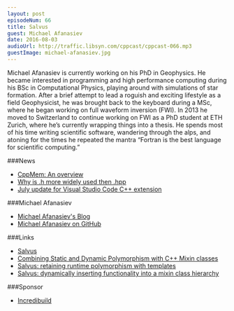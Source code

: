 ```yaml
---
layout: post
episodeNum: 66
title: Salvus
guest: Michael Afanasiev
date: 2016-08-03
audioUrl: http://traffic.libsyn.com/cppcast/cppcast-066.mp3
guestImage: michael-afanasiev.jpg
---
```


Michael Afanasiev is currently working on his PhD in Geophysics. He became interested in programming and high performance computing during his BSc in Computational Physics, playing around with simulations of star formation. After a brief attempt to lead a roguish and exciting lifestyle as a field Geophysicist, he was brought back to the keyboard during a MSc, where he began working on full waveform inversion (FWI). In 2013 he moved to Switzerland to continue working on FWI as a PhD student at ETH Zurich, where he’s currently wrapping things into a thesis. He spends most of his time writing scientific software, wandering through the alps, and atoning for the times he repeated the mantra “Fortran is the best language for scientific computing.”

###News

 - [CppMem: An overview](http://www.modernescpp.com/index.php/cppmem-an-overview)
 - [Why is .h more widely used then .hpp](https://www.reddit.com/r/cpp/comments/4vgjwm/why_h_is_more_widely_used_than_hpp_for_c_header/)
 - [July update for Visual Studio Code C++ extension](https://blogs.msdn.microsoft.com/vcblog/2016/07/26/july-update-for-the-visual-studio-code-cc-extension/)
 
###Michael Afanasiev

 - [Michael Afanasiev's Blog](https://michael-afanasiev.github.io/)
 - [Michael Afanasiev on GitHub](https://github.com/michael-afanasiev)
 
###Links

 - [Salvus](https://github.com/SalvusHub/salvus)
 - [Combining Static and Dynamic Polymorphism with C++ Mixin classes](https://michael-afanasiev.github.io/2016/08/03/Combining-Static-and-Dynamic-Polymorphism-with-C++-Template-Mixins.html)
 - [Salvus: retaining runtime polymorphism with templates](https://github.com/SalvusHub/salvus/blob/master/src/cxx/Element/Element.cpp#L122-L242)
 - [Salvus: dynamically inserting functionality into a mixin class hierarchy](https://github.com/SalvusHub/salvus/blob/master/src/cxx/Testing/test_Hex_Scalar_3D.cpp#L109-L130)

###Sponsor

- [Incredibuild](https://www.incredibuild.com/cppoffer)

